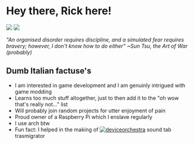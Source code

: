 # Hey there, Rick here!
![](https://img.shields.io/badge/🇮🇹%20Italian%20Juice-100%25-brightgreen?style=flat-square)
![](https://img.shields.io/badge/Made%20with%3A-❤%EF%B8%8F-red?style=flat-square)

_"An organised disorder requires discipline, and a simulated fear requires bravery; however, I don't know how to do either" ~Sun Tsu, the Art of War (probably)_

## Dumb Italian factuse's

- I am interested in game development and I am genuinly intrigued with game modding
- Learns too much stuff altogether, just to then add it to the "oh wow that's really not..." list
- Will probably join random projects for utter enjoyment of pain
- Proud owner of a Raspberry Pi which I enslave regularly
- I use arch btw
- Fun fact: I helped in the making of [![deviceorchestra](https://img.shields.io/youtube/views/lHZkLLRvZFw?label=DeviceOrchestra&style=social)](https://www.youtube.com/watch?v=lHZkLLRvZFw) sound tab trasmigrator

<br />
